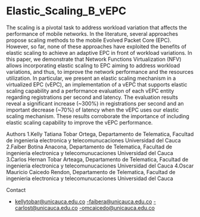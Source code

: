 # Elastic_Scaling_B_vEPC
The scaling is a pivotal task to address workload variation that affects the performance of mobile networks. In the literature, several approaches propose scaling methods to the mobile Evolved Packet Core (EPC). However, so far, none of these approaches have exploited the benefits of elastic scaling to achieve an adaptive EPC in front of workload variations. In this paper, we demonstrate that Network Functions Virtualization (NFV) allows incorporating elastic scaling to EPC aiming to address workload variations, and thus, to improve the network performance and the resources utilization. In particular, we present an elastic scaling mechanism in a virtualized EPC (vEPC), an implementation of a vEPC that supports elastic scaling capability and a performance evaluation of each vEPC entity regarding registrations per second and latency. The evaluation results reveal a significant increase (~300%) in registrations per second and an important decrease (~70%) of latency when the vEPC uses our elastic scaling mechanism. These results corroborate the importance of including elastic scaling capability to improve the vEPC performance.


Authors
1.Kelly Tatiana Tobar Ortega, Departamento de Telematica, Facultad de ingenieria electronica y telecomunucaciones Universidad del Cauca
2.Faiber Botina Anacona, Departamento de Telematica, Facultad de ingenieria electronica y telecomunucaciones Universidad del Cauca
3.Carlos Hernan Tobar Arteaga, Departamento de Telematica, Facultad de ingenieria electronica y telecomunucaciones Universidad del Cauca
4.Oscar Mauricio Caicedo Rendon, Departamento de Telematica, Facultad de ingenieria electronica y telecomunucaciones Universidad del Cauca

Contact

- kellytobar@unicauca.edu.co
-faibera@unicauca.edu.co
-carlost@unicauca.edu.co
-omcaicedo@unicauca.edu.co
